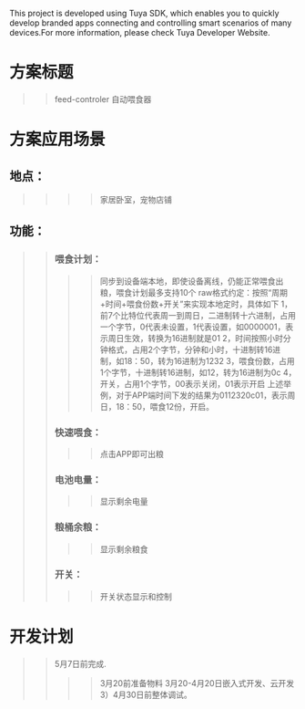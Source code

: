 This project is developed using Tuya SDK, which enables you to quickly develop branded apps connecting and controlling smart scenarios of many devices.For more information, please check Tuya Developer Website.


# 方案标题
>> feed-controler  自动喂食器
# 方案应用场景
## 地点：
>>>> 家居卧室，宠物店铺
## 功能：
>> ### 喂食计划：
>>>> 同步到设备端本地，即使设备离线，仍能正常喂食出粮，喂食计划最多支持10个 raw格式约定：按照“周期+时间+喂食份数+开关”来实现本地定时，具体如下 1，前7个比特位代表周一到周日，二进制转十六进制，占用一个字节，0代表未设置，1代表设置，如0000001，表示周日生效，转换为16进制就是01 2，时间按照小时分钟格式，占用2个字节，分钟和小时，十进制转16进制，如18：50，转为16进制为1232 3，喂食份数，占用1个字节，十进制转16进制，如12，转为16进制为0c 4，开关，占用1个字节，00表示关闭，01表示开启 上述举例，对于APP端时间下发的结果为0112320c01，表示周日，18：50，喂食12份，开启。
>> ### 快速喂食：
>>>> 点击APP即可出粮
>> ### 电池电量：
>>>> 显示剩余电量
>> ### 粮桶余粮：
>>>> 显示剩余粮食
>> ### 开关：
>>>> 开关状态显示和控制
# 开发计划
>> 5月7日前完成.
>>>> 3月20前准备物料
>>>> 3月20-4月20日嵌入式开发、云开发
>>>> 3）4月30日前整体调试。
